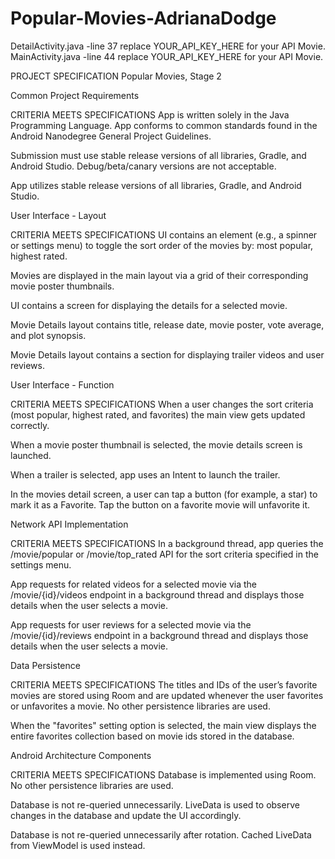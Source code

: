 # Popular-Movies-AdrianaDodge

DetailActivity.java -line 37 replace YOUR_API_KEY_HERE for your API Movie.
MainActivity.java -line 44 replace YOUR_API_KEY_HERE for your API Movie.


PROJECT SPECIFICATION
Popular Movies, Stage 2

Common Project Requirements

CRITERIA
MEETS SPECIFICATIONS
App is written solely in the Java Programming Language.
App conforms to common standards found in the Android Nanodegree General Project Guidelines.

Submission must use stable release versions of all libraries, Gradle, and Android Studio. Debug/beta/canary versions are not acceptable.

App utilizes stable release versions of all libraries, Gradle, and Android Studio.

User Interface - Layout

CRITERIA
MEETS SPECIFICATIONS
UI contains an element (e.g., a spinner or settings menu) to toggle the sort order of the movies by: most popular, highest rated.

Movies are displayed in the main layout via a grid of their corresponding movie poster thumbnails.

UI contains a screen for displaying the details for a selected movie.

Movie Details layout contains title, release date, movie poster, vote average, and plot synopsis.

Movie Details layout contains a section for displaying trailer videos and user reviews.



User Interface - Function

CRITERIA
MEETS SPECIFICATIONS
When a user changes the sort criteria (most popular, highest rated, and favorites) the main view gets updated correctly.

When a movie poster thumbnail is selected, the movie details screen is launched.

When a trailer is selected, app uses an Intent to launch the trailer.

In the movies detail screen, a user can tap a button (for example, a star) to mark it as a Favorite. Tap the button on a favorite movie will unfavorite it.



Network API Implementation

CRITERIA
MEETS SPECIFICATIONS
In a background thread, app queries the /movie/popular or /movie/top_rated API for the sort criteria specified in the settings menu.

App requests for related videos for a selected movie via the /movie/{id}/videos endpoint in a background thread and displays those details when the user selects a movie.

App requests for user reviews for a selected movie via the /movie/{id}/reviews endpoint in a background thread and displays those details when the user selects a movie.

Data Persistence

CRITERIA
MEETS SPECIFICATIONS
The titles and IDs of the user’s favorite movies are stored using Room and are updated whenever the user favorites or unfavorites a movie. No other persistence libraries are used.

When the "favorites" setting option is selected, the main view displays the entire favorites collection based on movie ids stored in the database.

Android Architecture Components

CRITERIA
MEETS SPECIFICATIONS
Database is implemented using Room. No other persistence libraries are used.

Database is not re-queried unnecessarily. LiveData is used to observe changes in the database and update the UI accordingly.

Database is not re-queried unnecessarily after rotation. Cached LiveData from ViewModel is used instead.
